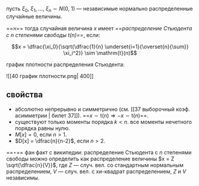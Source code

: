 пусть $\xi_0,\ \xi_1,\ ...,\ \xi_n \sim N(0,\ 1)$ — независимые нормально распределенные случайные величины.

==$\aleph$== тогда случайная величина $x$ имеет *==распределение Стьюдента с $n$ степенями свободы $\mathrm{t}(n)$==*, если:

$$x = \dfrac{\xi_0}{\sqrt{\dfrac{1}{n} \underset{i=1}{\overset{n}{\sum}} \xi_i^2}} \sim \mathrm{t}(n)$$

график плотности распределения Стьюдента:

![[40 график плотности.png| 400]]


## свойства
- абсолютно непрерывно и симметрично (см. [[37 выборочный коэф. асимметрии | билет 37]]). ==$x \sim \mathrm{t}(n) \Rightarrow -x \sim \mathrm{t}(n)$==.
- существуют только моменты порядка $k < n$. все моменты нечетного порядка равны нулю.
- $M[x] = 0$, если $n > 1$.
- $D[x] = \dfrac{n}{n-2}$, если $n > 2$.

==$\star$== фан факт с википедии: распределение Стьюдента с $n$ степенями свободы можно определить как распределение величины $x = Z \sqrt{\dfrac{n}{V}}$, где $Z$ — случ. вел. со стандартным нормальным распределением, $V$ — случ. вел. с хи-квадрат распределением, $Z$ и $V$ независимы.